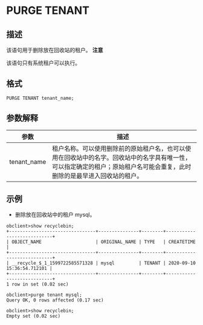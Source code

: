 PURGE TENANT 
=================================



描述 
-----------------------

该语句用于删除放在回收站的租户。
**注意**



该语句只有系统租户可以执行。

格式 
-----------------------

```unknow
PURGE TENANT tenant_name;
```



参数解释​ 
--------------------------



|     参数      |                                          描述                                          |
|-------------|--------------------------------------------------------------------------------------|
| tenant_name | 租户名称。可以使用删除前的原始租户名，也可以使用在回收站中的名字。回收站中的名字具有唯一性，可以指定确定的租户；原始租户名可能会重复，此时删除的是最早进入回收站的租户。 |



示例 
-----------------------

* 删除放在回收站中的租户 mysql。

  




```unknow
obclient>show recyclebin;
+--------------------------------+---------------+--------+----------------------------+
| OBJECT_NAME                    | ORIGINAL_NAME | TYPE   | CREATETIME                 |
+--------------------------------+---------------+--------+----------------------------+
| __recycle_$_1_1599722585571328 | mysql         | TENANT | 2020-09-10 15:36:54.712101 |
+--------------------------------+---------------+--------+----------------------------+
1 row in set (0.02 sec)

obclient>purge tenant mysql;
Query OK, 0 rows affected (0.17 sec)

obclient>show recyclebin;
Empty set (0.02 sec)
```




